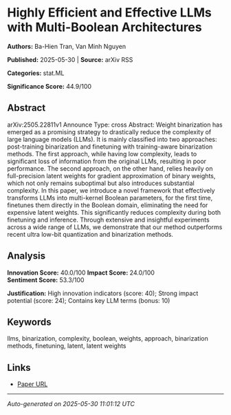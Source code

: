 # Highly Efficient and Effective LLMs with Multi-Boolean Architectures

**Authors:** Ba-Hien Tran, Van Minh Nguyen

**Published:** 2025-05-30 | **Source:** arXiv RSS

**Categories:** stat.ML

**Significance Score:** 44.9/100

## Abstract

arXiv:2505.22811v1 Announce Type: cross 
Abstract: Weight binarization has emerged as a promising strategy to drastically reduce the complexity of large language models (LLMs). It is mainly classified into two approaches: post-training binarization and finetuning with training-aware binarization methods. The first approach, while having low complexity, leads to significant loss of information from the original LLMs, resulting in poor performance. The second approach, on the other hand, relies heavily on full-precision latent weights for gradient approximation of binary weights, which not only remains suboptimal but also introduces substantial complexity. In this paper, we introduce a novel framework that effectively transforms LLMs into multi-kernel Boolean parameters, for the first time, finetunes them directly in the Boolean domain, eliminating the need for expensive latent weights. This significantly reduces complexity during both finetuning and inference. Through extensive and insightful experiments across a wide range of LLMs, we demonstrate that our method outperforms recent ultra low-bit quantization and binarization methods.

## Analysis

**Innovation Score:** 40.0/100
**Impact Score:** 24.0/100  
**Sentiment Score:** 53.3/100

**Justification:** High innovation indicators (score: 40); Strong impact potential (score: 24); Contains key LLM terms (bonus: 10)

## Keywords

llms, binarization, complexity, boolean, weights, approach, binarization methods, finetuning, latent, latent weights

## Links

- [Paper URL](https://arxiv.org/abs/2505.22811)

---
*Auto-generated on 2025-05-30 11:01:12 UTC*
